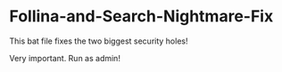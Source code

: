 # Follina-and-Search-Nightmare-Fix

This bat file fixes the two biggest security holes!

Very important. Run as admin!

